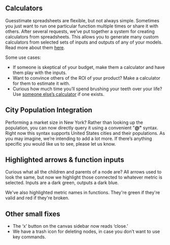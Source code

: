 ## Calculators

Guesstimate spreadsheets are flexible, but not always simple. Sometimes you just want to run one particular function multiple times or share it with others. After several requests, we’ve put together a system for creating calculators from spreadsheets. This allows you to generate many custom calculators from selected sets of inputs and outputs of any of your models. Read more about them [here](https://medium.com/guesstimate-blog/create-calculators-from-guesstimate-models-7703c357e16f#.5gdcw7bmc).

Some use cases:

- If someone is skeptical of your budget, make them a calculator and have them play with the inputs.
- Want to convince others of the ROI of your product? Make a calculator for them to estimate it with.
- Curious how much time you’ll spend brushing your teeth over your life? Use [someone else’s calculator](https://www.getguesstimate.com/calculators/15) if one exists.

## City Population Integration

Performing a market size in New York? Rather than looking up the population, you can now directly query it using a convenient "**@"** syntax. Right now this syntax supports United States cities and their populations. As you may imagine, we’re intending to add a lot more. If there’s anything specific you would like us to see, please let us know.

## Highlighted arrows & function inputs

Curious what all the children and parents of a node are? All arrows used to look the same, but now we highlight those connected to whatever metric is selected. Inputs are a dark green, outputs a dark blue.

We've also highlighted metric names in functions. They're green if they're valid and red if they're broken.

## Other small fixes

- The ‘x’ button on the canvas sidebar now reads ‘close.’
- We have a trash icon for deleting nodes, in case you don’t want to use key commands.
